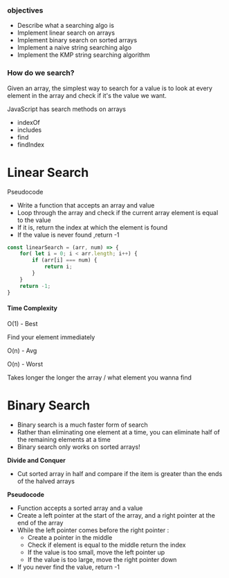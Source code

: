  ### objectives

- Describe what a searching algo is
- Implement linear search on arrays
- Implement binary search on sorted arrays
- Implement a naive string searching algo
- Implement the KMP string searching algorithm

### How do we search?

Given an array, the simplest way to search for a value is to look at every element in the array and check if it's the value we want.

JavaScript has search methods on arrays 

- indexOf
- includes
- find
- findIndex



# Linear Search

Pseudocode 

- Write a function that accepts an array and value
- Loop through the array and check if the current array element is equal to the value
- If it is, return the index at which the element is found
- If the value is never found ,return -1



```js
const linearSearch = (arr, num) => {
	for( let i = 0; i < arr.length; i++) {
        if (arr[i] === num) {
            return i;
        }
    }
   	return -1;
}
```

#### Time Complexity

O(1) - Best

Find your element immediately 

O(n) - Avg

O(n)  - Worst

Takes longer the longer the array / what element you wanna find



# Binary Search

- Binary search is a much faster form of search
- Rather than eliminating one element at a time, you can eliminate half of the remaining elements at a time
- Binary search only works on sorted arrays!    

**Divide and Conquer**

- Cut sorted array in half and compare if the item is  greater than the ends of the halved arrays

**Pseudocode**

- Function accepts a sorted array and a value
- Create a left pointer at the start of the array, and a right pointer at the end of the array 
- While the left pointer comes before the right pointer :
  - Create a pointer in the middle
  - Check if element is equal to the middle return the index
  - If the value is too small, move the left pointer up
  - If the value is too large, move the right pointer down
- If you never find the value, return -1

